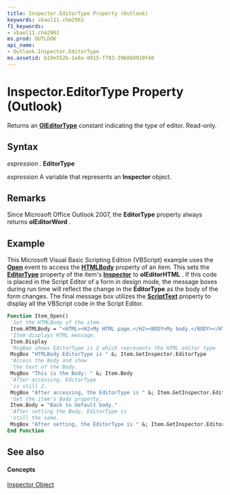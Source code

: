 ```yaml
---
title: Inspector.EditorType Property (Outlook)
keywords: vbaol11.chm2963
f1_keywords:
- vbaol11.chm2963
ms.prod: OUTLOOK
api_name:
- Outlook.Inspector.EditorType
ms.assetid: b19e552b-1e8a-8915-f793-396860910f40
---
```



# Inspector.EditorType Property (Outlook)

Returns an  **[OlEditorType](oleditortype-enumeration-outlook.md)** constant indicating the type of editor. Read-only.


## Syntax

 _expression_ . **EditorType**

 _expression_ A variable that represents an **Inspector** object.


## Remarks

Since Microsoft Office Outlook 2007, the  **EditorType** property always returns **olEditorWord** .


## Example

This Microsoft Visual Basic Scripting Edition (VBScript) example uses the  **[Open](mailitem-open-event-outlook.md)** event to access the **[HTMLBody](mailitem-htmlbody-property-outlook.md)** property of an item. This sets the **[EditorType](inspector-editortype-property-outlook.md)** property of the item's **[Inspector](inspector-object-outlook.md)** to **olEditorHTML** . If this code is placed in the Script Editor of a form in design mode, the message boxes during run time will reflect the change in the **EditorType** as the body of the form changes. The final message box utilizes the **[ScriptText](formdescription-scripttext-property-outlook.md)** property to display all the VBScript code in the Script Editor.


```vb
Function Item_Open() 
 'Set the HTMLBody of the item. 
 Item.HTMLBody = "<HTML><H2>My HTML page.</H2><BODY>My body.</BODY></HTML>" 
 'Item displays HTML message. 
 Item.Display 
 'MsgBox shows EditorType is 2 which represents the HTML editor type 
 MsgBox "HTMLBody EditorType is " &; Item.GetInspector.EditorType 
 'Access the Body and show 
 'the text of the Body. 
 MsgBox "This is the Body: " &; Item.Body 
 'After accessing, EditorType 
 'is still 2. 
 MsgBox "After accessing, the EditorType is " &; Item.GetInspector.EditorType 
 'Set the item's Body property. 
 Item.Body = "Back to default body." 
 'After setting the Body, EditorType is 
 'still the same. 
 MsgBox "After setting, the EditorType is " &; Item.GetInspector.EditorType 
End Function
```


## See also


#### Concepts


[Inspector Object](inspector-object-outlook.md)

